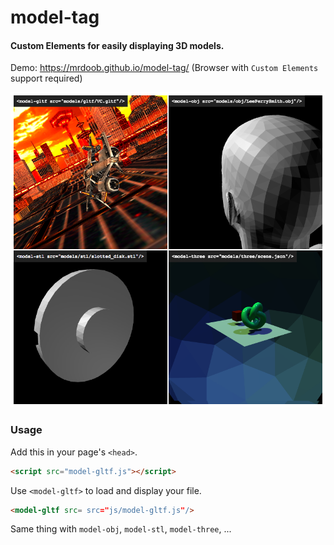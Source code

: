 model-tag
========

#### Custom Elements for easily displaying 3D models. ####

Demo: https://mrdoob.github.io/model-tag/ (Browser with `Custom Elements` support required)

![Snapshot 1](screenshot.png)

### Usage ###

Add this in your page's `<head>`.

```html
<script src="model-gltf.js"></script>
```

Use `<model-gltf>` to load and display your file.

```html
<model-gltf src= src="js/model-gltf.js"/>
```

Same thing with `model-obj`, `model-stl`, `model-three`, ...
